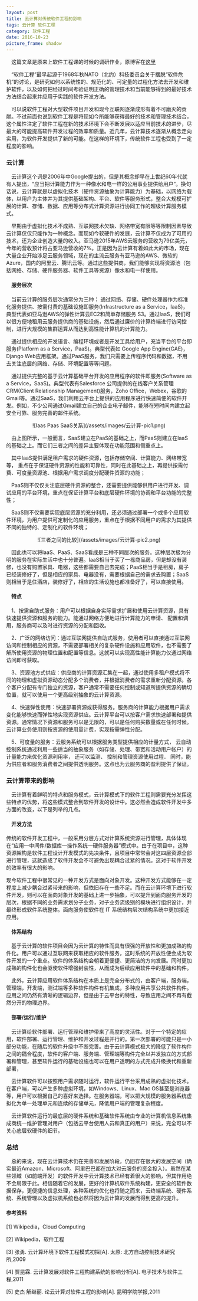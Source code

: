 ```yaml
---
layout: post
title: 云计算对传统软件工程的影响
tags: 云计算 软件工程 
category: 软件工程
date: 2016-10-23
picture_frame: shadow
---
```


&emsp;这篇文章是原来上软件工程课的时候的调研作业，原博客在[这里](http://www.cnblogs.com/Taoer1996/p/5988812.html)
   
&emsp;“软件工程”最早起源于1968年秋NATO（北约）科技委员会关于摆脱“软件危机”的讨论，是研究如何以系统性的、规范化的、可定量的过程化方法去开发和维护软件，以及如何把经过时间考验证明正确的管理技术和当前能够得到的最好技术方法结合起来并应用于实践的软件开发方法。

&emsp;可以说软件工程对大型软件项目开发和现今互联网逐渐成形有着不可磨灭的贡献。不过前面也说到软件工程是将现如今所能够获得最好的技术和管理技术结合，这个属性注定了软件工程在新的技术环境下会不断发展以适应当前技术的进步，尽最大的可能提高软件开发过程的效率和质量。近几年，云计算技术逐渐从概念走向实用，为软件开发提供了新的可能。在这样的环境下，传统软件工程也受到了一定程度的影响。
### 云计算
&emsp;云计算这个词是2006年中Google提出的，但是其概念却早在上世纪60年代就有人提出，“应当把计算能力作为一种像水和电一样的公用事业提供给用户”。换句话说，云计算就是以虚拟化技术（硬件资源抽象为计算能力）为基础，以网络为载体，以用户为主体并为其提供基础架构、平台、软件等服务形式，整合大规模可扩展的计算、存储、数据、应用等分布式计算资源进行协同工作的超级计算服务模式。

&emsp;早期由于虚拟化技术不成熟、互联网技术欠缺、网络带宽有限等等限制因素导致云计算仅仅只能作为一种概念。而现如今软硬件的发展，云计算不仅成为了可用的技术，还为企业创造大量的收入。亚马逊2015年AWS云服务的营收为79亿美元，今年的营收预计将占亚马逊营收的7%。正是因为云计算有着如此大的市场，现在大量企业开始涉足云服务领域，现在的主流云服务有亚马逊的AWS、微软的Azure，国内的阿里云、腾讯云等。通过这些提供商，我们能够实现将资源池（包括网络、存储、硬件服务器、软件工具等资源）像水和电一样使用。
#### &emsp;服务层次
&emsp;当前云计算的服务层次通常分为三种：
通过网络、存储、硬件处理器作为标准化服务提供、按需付费的基础设施即服务(Infrastructure as a Service，IaaS)，典型代表如亚马逊AWS的弹性计算云EC2和简单存储服务 S3。通过IaaS，我们可以很方便地租用云服务提供商的基础设施，然后通过廉价的计算终端进行访问控制，进行大规模的集群运算从而达到高性能计算机的计算能力。

&emsp;通过提供相应的开发语言、编程环境或者是开发工具给用户，充当平台的平台即服务(Platform as a Service，PaaS)。典型代表如 Google App Engine(GAE)，Django Web应用框架。通过PaaS服务，我们只需要上传程序代码和数据，不用去关注底层的网络、存储、环境配置等等问题。

&emsp;通过提供完整的基于云计算基础平台开发的应用程序的软件即服务(Software as a Service，SaaS)。典型代表有Salesforce 公司提供的在线客户关系管理CRM(Client Relationship Management)服务，Zoho Office，Webex，谷歌的Gmail等。通过SaaS，我们利用云平台上提供的应用程序进行快速简便的软件开发。例如，不少公司通过Gmail建立自己的企业电子邮件，能够在短时间内建立起安全可靠、服务完善的邮件系统。

<div align=center>
![Iaas Paas SaaS关系](/assets/images/云计算-pic1.png)
</div>

&emsp;由上图所示，一般而言，SaaS建立在PaaS的基础之上，而PaaS则建立在IaaS的基础之上。而它们三者之间的差异主要体现在功能范围和侧重点上。

&emsp;其中IaaS提供满足租户需求的硬件资源，包括存储空间、计算能力、网络带宽等， 重点在于保证硬件资源的性能和可靠性，同时在此基础之上，再提供按需付费、可度量资源池、根据用户需求调度分配硬件资源的功能；

&emsp;PaaS则不仅仅关注底层硬件资源的整合，还需要提供能够供用户进行开发、调试应用的平台环境，重点在保证计算平台和底层硬件环境的协调和平台功能的完整性；

&emsp;SaaS则不仅需要实现底层资源的充分利用，还必须通过部署一个或多个应用软件环境，为用户提供可定制化的应用服务，重点在于根据不同用户的需求为其提供不同的独特的、定制化的软件环境；

<div align=center>
![三者之间的比较](/assets/images/云计算-pic2.png)
</div>

&emsp;因此也可以将IaaS、PaaS、SaaS看成是三种不同层次的服务。这种层次极为分明的服务在实际生活中也十分普遍。IaaS相当于买了一栋商品房，但是却没有装修，也没有购置家具、电器，这些都需要自己去完成；PaaS相当于是租房，房子已经装修好了，但是相应的家具、电器没有，需要根据自己的需求去购置；SaaS则相当于是住酒店，装修好了，相应的生活设施也都准备好了，可以直接使用。

#### &emsp;特点

&emsp;1、按需自助式服务：用户可以根据自身实际需求扩展和使用云计算资源，具有快速提供资源和服务的能力。能通过网络方便地进行计算能力的申请、 配置和调用，服务商可以及时进行资源的分配和回收。

&emsp;2、广泛的网络访问：通过互联网提供自助式服务，使用者可以直接通过互联网访问和控制相应的资源，不需要部署相关的复杂硬件设施和应用软件，也不需要了解所使用资源的物理位置和配置等信息。这就可以实现高性能计算能力仅通过网络访问即可获取。

&emsp;3、资源池方式供应：供应商的计算资源汇集在一起，通过使用多租户模式将不同的物理和虚拟资源动态分配多个消费者，并根据消费者的需求重新分配资源。各个客户分配有专门独立的资源，客户通常不需要任何控制或知道所提供资源的确切位置，就可以使用一个更高级别抽象的云计算资源。

&emsp;4、快速弹性使用：快速部署资源或获得服务。服务商的计算能力根据用户需求变化能够快速而弹性地实现资源供应。云计算平台可以按客户需求快速部署和提供资源。通常情况下资源和服务可以是无限的，可以是任何购买数量或在任何时候。云计算业务使用则按资源的使用量计费，实现按需弹性分配。

&emsp;5、可度量的服务：云服务系统可以根据服务类型提供相应的计量方式， 云自动控制系统通过利用一些适当的抽象服务（如存储、处理、带宽和活动用户帐户）的计量能力来优化资源利用率， 还可以监测、 控制和管理资源使用过程． 同时，能为供应者和服务消费者之间提供透明服务。这点也为云服务商的盈利提供了保证。

### 云计算带来的影响

&emsp;云计算有着鲜明的特点和服务模式，云计算模式下的软件工程则需要充分发挥这些特点的优势，将这些模式整合到软件开发的设计中。这必然会造成软件开发中多方面的改变，以下是列举的几点。

#### &emsp;开发方法

传统的软件开发工程中，一般采用分层方式对计算系统资源进行管理，具体体现在“应用―中间件/数据库―操作系统―硬件服务器”模式中。由于在项目中，这种资源架构是软件工程设计开发模式的先决条件，且项目中常常会对这四层资源全部进行管理，这就造成了软件开发会不可避免出现耦合过紧的情况。这对于软件开发的效率有很大的影响。

现今软件工程中很常见的一种开发方式是面向对象开发。这种开发方式能够在一定程度上减少耦合过紧带来的影响，但依旧存在一些不足。而在云计算环境下进行软件开发，则可以在面向对象开发的基础上进一步抽象，可以提升到面向服务开发的层次，根据不同的业务需求划分子业务，对子业务流级别的模块进行组织设计，并最终形成软件系统整体。面向服务使软件在 IT 系统结构层次结构系统中更加接近应用。

#### &emsp;体系结构

&emsp;基于云计算的软件项目会因为云计算的特性而具有很强的开放性和更加成熟的构件化。用户可以通过互联网来获取相应的软件服务，这时系统的开放性便会成为软件开发的一个重点。软件的体系结构会朝着更便捷、更简洁的方向发展。同时更加成熟的构件化也会驱使软件增强封装性，从而成为后续应用软件中的基础和构件。

&emsp;此外，云计算应用软件体系结构在本质上是完全分布式的，由客户端，服务端，管理端，开发端，测试端等多种软件构件有机集成，多种应用共享公共软件构件。应用之间仍然有清晰的逻辑边界，但是由于云平台的特性，导致应用之间不再有截然分开的物理边界。

#### &emsp;部署/运行/维护

&emsp;云计算给软件部署、运行管理和维护带来了高度的灵活性。对于一个特定的应用，软件部署、运行管理、维护和开发过程是并行的。第一次部署的可能只是一小部分功能，在随后的软件升级中不断完善。由于云计算模式极大的降低了软件构件之间的耦合程度，软件的客户端、服务端、管理端等构件完全以并发独立的方式部署和管理，甚至软件运行的基础设施也可以在用户透明的方式完成升级换代和重新部署，

&emsp;云计算软件可以按照用户需求随时运行，软件运行平台采用成熟的虚拟化技术。在客户端，可以产生多种虚拟环境，如Windows、Linux、Mac OS甚至是浏览器等，用户可以根据自己的喜好来选择。在服务器端，可以把大规模的服务器系统虚拟化为单一处理单元和连续的存储单元，降低用户端的管理复杂程度。

&emsp;云计算软件运行的最底层的硬件系统和基础软件系统由专业的计算机信息系统集成商统一维护管理对用户（包括云平台使用人员和真正的用户）来说，完全可以不关心底层软硬件的细节。

### 总结

&emsp;总的来说，现在云计算技术仍在完善和发展阶段，仍旧存在很大的发展空间（确实最近Amazon、Microsoft、阿里巴巴都在加大对云服务的资金投入）。虽然在某些领域（如前端开发）的软件开发中云计算技术已经有着很大的影响，但其作用绝不会局限于此。相信随着它的发展，更好的计算机软件系统构建，更安全的软件数据保存，更便捷的信息处理，各种系统的优化也将随之而来，云终端系统、硬件系统、系统管理以及虚拟机系统也必然将因为云计算的发展而得到更高的提升。

#### 参考资料

[1] Wikipedia，Cloud Computing

[2] Wikipedia，软件工程

[3] 张勇. 云计算环境下软件工程模式初探[A]. 太原: 北方自动控制技术研究所,2009

[4] 贾昆霖. 云计算发展对软件工程构建系统的影响分析[A]. 电子技术与软件工程,2011

[5] 史杰 解继丽. 论云计算对软件工程的影响[A]. 昆明学院学报,2011